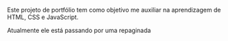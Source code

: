 Este projeto de portfólio tem como objetivo me auxiliar na aprendizagem de HTML, CSS e JavaScript.

Atualmente ele está passando por uma repaginada